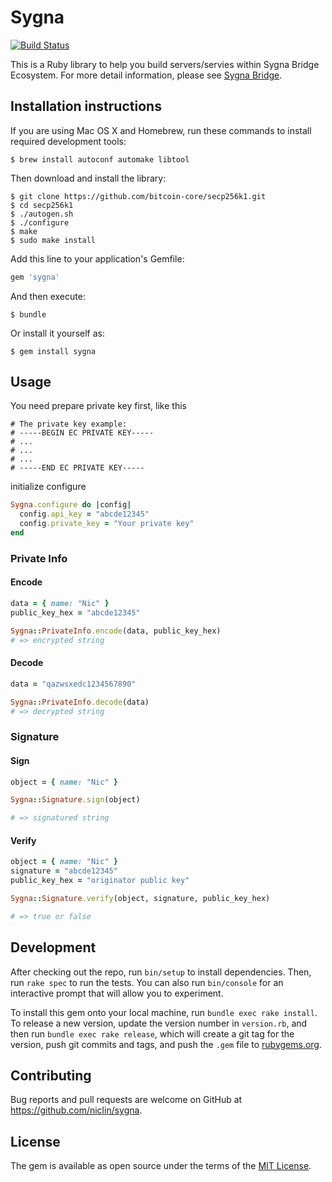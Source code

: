 # Sygna

[![Build Status](https://travis-ci.org/niclin/sygna-ruby.svg?branch=master)](https://travis-ci.org/niclin/sygna-ruby)

This is a Ruby library to help you build servers/servies within Sygna Bridge Ecosystem. For more detail information, please see [Sygna Bridge](https://www.sygna.io/).


## Installation instructions

If you are using Mac OS X and Homebrew, run these commands to install required development tools:

```
$ brew install autoconf automake libtool
```

Then download and install the library:

```
$ git clone https://github.com/bitcoin-core/secp256k1.git
$ cd secp256k1
$ ./autogen.sh
$ ./configure
$ make
$ sudo make install
```

Add this line to your application's Gemfile:

```ruby
gem 'sygna'
```

And then execute:

    $ bundle

Or install it yourself as:

    $ gem install sygna

## Usage

You need prepare private key first, like this

```
# The private key example:
# -----BEGIN EC PRIVATE KEY-----
# ...
# ...
# ...
# -----END EC PRIVATE KEY-----
```

initialize configure

```ruby
Sygna.configure do |config|
  config.api_key = "abcde12345"
  config.private_key = "Your private key"
end
```

### Private Info


#### Encode

```ruby
data = { name: "Nic" }
public_key_hex = "abcde12345"

Sygna::PrivateInfo.encode(data, public_key_hex)
# => encrypted string
```

#### Decode

```ruby
data = "qazwsxedc1234567890"

Sygna::PrivateInfo.decode(data)
# => decrypted string
```

### Signature

#### Sign

```ruby
object = { name: "Nic" }

Sygna::Signature.sign(object)

# => signatured string
```

#### Verify

```ruby
object = { name: "Nic" }
signature = "abcde12345"
public_key_hex = "originator public key"

Sygna::Signature.verify(object, signature, public_key_hex)

# => true or false
```

## Development

After checking out the repo, run `bin/setup` to install dependencies. Then, run `rake spec` to run the tests. You can also run `bin/console` for an interactive prompt that will allow you to experiment.

To install this gem onto your local machine, run `bundle exec rake install`. To release a new version, update the version number in `version.rb`, and then run `bundle exec rake release`, which will create a git tag for the version, push git commits and tags, and push the `.gem` file to [rubygems.org](https://rubygems.org).

## Contributing

Bug reports and pull requests are welcome on GitHub at https://github.com/niclin/sygna.

## License

The gem is available as open source under the terms of the [MIT License](https://opensource.org/licenses/MIT).
